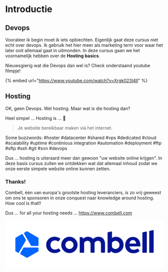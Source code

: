 # Introductie

## Devops

Vooraleer ik begin moet ik iets opbiechten. Eigenlijk gaat deze cursus niet echt over devops. Ik gebruik het hier meer als marketing term voor waar het later ooit allemaal gaat in uitmonden. In deze cursus gaan we het voornamelijk hebben over de **Hosting basics**.

Nieuwsgierig wat die Devops dan wel is? Check onderstaand youtube filmpje!

{% embed url="https://www.youtube.com/watch?v=Xrgk023l4lI" %}

## Hosting

OK, geen Devops. Wel hosting. Maar wat is die hosting dan?

Heel simpel ... Hosting is ... 🥁

> Je website bereikbaar maken via het internet.

Some buzzwords: \#hoster \#datacenter \#shared \#vps \#dedicated \#cloud \#scalability \#uptime \#continious integration \#automation \#deployment \#ftp \#sftp \#ssh \#git \#svn \#devops

Dus ... hosting is uiteraard meer dan gewoon "uw website online krijgen". In deze basis cursus zullen we ontdekken wat dat allemaal inhoud zodat we onze eerste simpele website online kunnen zetten.

### Thanks!

Combell, één van europa's grootste hosting leveranciers, is zo vrij geweest om ons te sponsoren in onze conquest naar knowledge around hosting. How cool is that!!

Dus ... for all your hosting needs ... https://www.combell.com

![](.gitbook/assets/combell_nv_logo.png)

